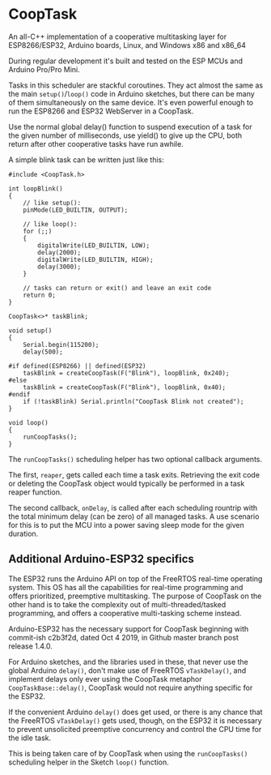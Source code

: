 # CoopTask
An all-C++ implementation of a cooperative multitasking layer for ESP8266/ESP32,
Arduino boards, Linux, and Windows x86 and x86_64

During regular development it's built and tested on the ESP MCUs and
Arduino Pro/Pro Mini.

Tasks in this scheduler are stackful coroutines. They act almost the same as
the main ``setup()``/``loop()`` code in Arduino sketches, but there can be many of them
simultaneously on the same device. It's even powerful enough to run the
ESP8266 and ESP32 WebServer in a CoopTask.

Use the normal global delay() function to suspend execution of a task for the
given number of milliseconds, use yield() to give up the CPU, both return after
other cooperative tasks have run awhile.

A simple blink task can be written just like this:

```
#include <CoopTask.h>

int loopBlink()
{
	// like setup():
    pinMode(LED_BUILTIN, OUTPUT);
    
    // like loop():
    for (;;)
    {
        digitalWrite(LED_BUILTIN, LOW);
        delay(2000);
        digitalWrite(LED_BUILTIN, HIGH);
        delay(3000);
    }

    // tasks can return or exit() and leave an exit code
    return 0;
}

CoopTask<>* taskBlink;

void setup()
{
    Serial.begin(115200);
    delay(500);

#if defined(ESP8266) || defined(ESP32)
    taskBlink = createCoopTask(F("Blink"), loopBlink, 0x240);
#else
    taskBlink = createCoopTask(F("Blink"), loopBlink, 0x40);
#endif
    if (!taskBlink) Serial.println("CoopTask Blink not created");
}

void loop()
{
    runCoopTasks();
}
```

The ``runCoopTasks()`` scheduling helper has two optional callback arguments.

The first, ``reaper``, gets called each time a task exits. Retrieving the
exit code or deleting the CoopTask object would typically be performed in a
task reaper function.

The second callback, ``onDelay``, is called after each scheduling rountrip with the
total minimum delay (can be zero) of all managed tasks. A use scenario for this
is to put the MCU into a power saving sleep mode for the given duration.

## Additional Arduino-ESP32 specifics
The ESP32 runs the Arduino API on top of the FreeRTOS real-time operating system.
This OS has all the capabilities for real-time programming and offers prioritized,
preemptive multitasking. The purpose of CoopTask on the other hand is to take
the complexity out of multi-threaded/tasked programming, and offers a cooperative
multi-tasking scheme instead.

Arduino-ESP32 has the necessary support for CoopTask beginning with
commit-ish c2b3f2d, dated Oct 4 2019, in Github master branch post release 1.4.0.

For Arduino sketches, and the libraries used in these, that never use the global
Arduino ``delay()``, don't make use of FreeRTOS ``vTaskDelay()``, and implement
delays only ever using the CoopTask metaphor ``CoopTaskBase::delay()``, CoopTask
would not require anything specific for the ESP32.

If the convenient Arduino ``delay()`` does get used, or there is any chance that
the FreeRTOS ``vTaskDelay()`` gets used, though, on the ESP32 it is necessary to
prevent unsolicited preemptive concurrency and control the CPU time for the
idle task.

This is being taken care of by CoopTask when using the ``runCoopTasks()``
scheduling helper in the Sketch ``loop()`` function.
